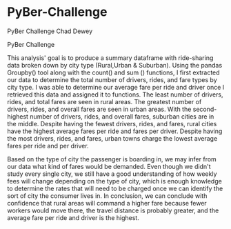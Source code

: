 # PyBer-Challenge
PyBer Challenge
Chad Dewey

PyBer Challenge

This analysis' goal is to produce a summary dataframe with ride-sharing data broken down by city type (Rural,Urban & Suburban). Using the pandas Groupby() tool along with the count() and sum () functions, I first extracted our data to determine the total number of drivers, rides, and fare types by city type. I was able to determine our average fare per ride and driver once I retrieved this data and assigned it to functions. 
The least number of drivers, rides, and total fares are seen in rural areas. The greatest number of drivers, rides, and overall fares are seen in urban areas. With the second-highest number of drivers, rides, and overall fares, suburban cities are in the middle.
Despite having the fewest drivers, rides, and fares, rural cities have the highest average fares per ride and fares per driver.
Despite having the most drivers, rides, and fares, urban towns charge the lowest average fares per ride and per driver.
 
Based on the type of city the passenger is boarding in, we may infer from our data what kind of fares would be demanded. Even though we didn't study every single city, we still have a good understanding of how weekly fees will change depending on the type of city, which is enough knowledge to determine the rates that will need to be charged once we can identify the sort of city the consumer lives in. In conclusion, we can conclude with confidence that rural areas will command a higher fare because fewer workers would move there, the travel distance is probably greater, and the average fare per ride and driver is the highest.

